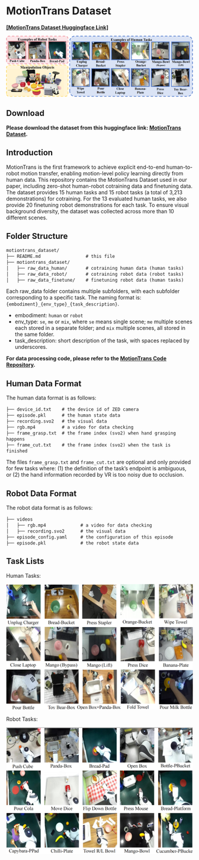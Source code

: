 # MotionTrans Dataset

**[[MotionTrans Dataset Huggingface Link]](https://huggingface.co/datasets/michaelyuanqwq/motiontrans)**

![motiontrans dataset](../assets/media/dataset_teaser.png)

## Download

**Please download the dataset from this huggingface link: [MotionTrans Dataset](https://huggingface.co/datasets/michaelyuanqwq/motiontrans).**

## Introduction
MotionTrans is the first framework to achieve explicit end-to-end human-to-robot motion transfer, enabling motion-level policy learning directly from human data. This repository contains the MotionTrans Dataset used in our paper, including zero-shot human-robot cotraining data and finetuning data. The dataset provides 15 human tasks and 15 robot tasks (a total of 3,213 demonstrations) for cotraining. For the 13 evaluated human tasks, we also provide 20 finetuning robot demonstrations for each task. To ensure visual background diversity, the dataset was collected across more than 10 different scenes.


## Folder Structure
```
motiontrans_dataset/
├── README.md                 # this file
├── motiontrans_dataset/        
│   ├── raw_data_human/       # cotraining human data (human tasks)
│   ├── raw_data_robot/       # cotraining robot data (robot tasks)
│   ├── raw_data_finetune/    # finetuning robot data (human tasks)
```

Each raw_data folder contains multiple subfolders, with each subfolder corresponding to a specific task. The naming format is: `{embodiment}_{env_type}_{task_description}`.

 - embodiment: `human` or `robot`
 - env_type: `se`, `me` or `mix`, where `se` means single scene; `me` multiple scenes each stored in a separate folder; and `mix` multiple scenes, all stored in the same folder.
  - task_description: short description of the task, with spaces replaced by underscores.

**For data processing code, please refer to the [MotionTrans Code Repository](../README.md).**

## Human Data Format

The human data format is as follows:

```
├── device_id.txt    # the device id of ZED camera
├── episode.pkl      # the human state data
├── recording.svo2   # the visual data
├── rgb.mp4          # a video for data checking
├── frame_grasp.txt  # the frame index (svo2) when hand grasping happens
├── frame_cut.txt    # the frame index (svo2) when the task is finished
```

The files `frame_grasp.txt` and `frame_cut.txt` are optional and only provided for few tasks where: (1) the definition of the task’s endpoint is ambiguous, or (2) the hand information recorded by VR is too noisy due to occlusion.

## Robot Data Format

The robot data format is as follows:

```
├── videos
│   ├── rgb.mp4             # a video for data checking
│   ├── recording.svo2      # the visual data
├── episode_config.yaml     # the configuration of this episode
├── episode.pkl             # the robot state data
```

## Task Lists

Human Tasks:

![motiontrans human dataset](../assets/media/human_tasks.png)

Robot Tasks:

![motiontrans robot dataset](../assets/media/robot_tasks.png)